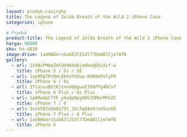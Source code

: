```yaml
---
layout: produk-casinghp
title: The Legend of Zelda Breath of the Wild 2 iPhone Case
categories: iphone

# Produk
product-title: The Legend of Zelda Breath of the Wild 2 iPhone Case
harga: 90000
sku: hn-4830
image-drive: 1ad9WGmrsSabK3l2Sdl77DmABlCjelWfB
gallery:
  - url: 1VXNvPMbpZmFUO9AOdAjeWkwQDXuXzf-w
    title: iPhone 5 / 5s / SE
  - url: 1ypR9gTRtRmL8khotUUwp-NVW9UFwlyFR
    title: iPhone 6 / 6s
  - url: 1TtasuuBGtKitnnUQ0guuIT08P7g4bCx7
    title: iPhone 6 Plus / 6s Plus
  - url: 1pAMadpCfYF_y4vQpNpg4WSZ9MmcMFGIC
    title: iPhone 7 / 8
  - url: 1vchFB2nObQq79t_3GiTq8Ae9rn4SuzGD
    title: iPhone 7 Plus / 8 Plus
  - url: 1ad9WGmrsSabK3l2Sdl77DmABlCjelWfB
    title: iPhone X
---
```

